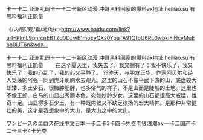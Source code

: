 卡一卡二
亚洲乱码卡一卡二卡新区动漫
冲哥黑料回家的爆料ax地址
heiliao.su 有黑料福利正能量


《/内/部/观/看/地/址👉http://www.baidu.com/link?url=PImL9pnrcnEBTZd0DJwE1moEyQXs0YpuTA91QfbU6RL0wbkiFlNcvMuEbn0iJT6n&wd》--

卡一卡二
亚洲乱码卡一卡二卡新区动漫
冲哥黑料回家的爆料ax地址
heiliao.su 有黑料福利正能量
　　在这个夏天里，我失去了，我又拥有了；我不快乐了，我又快乐了；我的心乱了，我的心又平静了。
??昨天，与朋友正华、作家阿贝尔和诗人晃荡的阿强一同到虎牙刷刷水去观光。这里的山石不像平武下游的山，底盘较大却矮，多土少石，很臃肿肥胖，也多俗气的样子，不是山而是陡坡的土地。这里也不像王郎、白马的山显出秀丽本色，宛如妙龄少女。这里的山石都很高大威猛，雄奇十足。山显得多石少土，有一种既内敛又不缺乏张扬的宏大精神。是那种非常健壮的美，这才是我想象中的大山，是大山之中的大山。





ワンピースのエロス在线中文日本一卡二卡3卡四卡免费老狼浪潮a∨一卡二国产卡二卡三卡4卡分类

